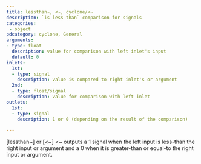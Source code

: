 ```yaml
---
title: lessthan~, <~, cyclone/<~
description: `is less than` comparison for signals
categories:
 - object
pdcategory: cyclone, General
arguments:
- type: float
  description: value for comparison with left inlet's input
  default: 0
inlets:
  1st:
  - type: signal
    description: value is compared to right inlet's or argument
  2nd:
  - type: float/signal
    description: value for comparison with left inlet
outlets:
  1st:
  - type: signal
    description: 1 or 0 (depending on the result of the comparison)

---
```


[lessthan~] or [<~] <~ outputs a 1 signal when the left input is less-than the right input or argument and a 0 when it is greater-than or equal-to the right input or argument.

